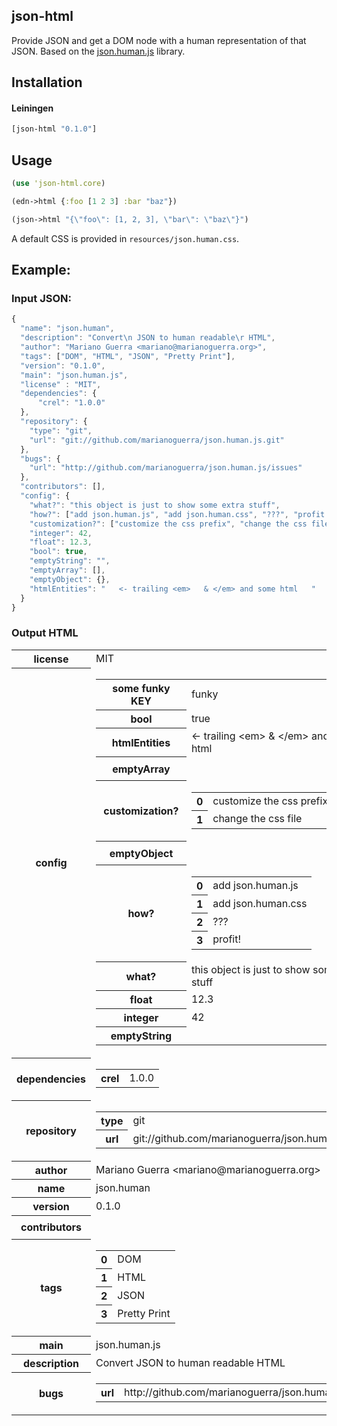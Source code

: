 ## json-html

Provide JSON and get a DOM node with a human representation of that JSON. Based on the [json.human.js](http://marianoguerra.github.io/json.human.js/) library.

## Installation

#### Leiningen

```clojure
[json-html "0.1.0"]
```

## Usage

```clojure
(use 'json-html.core)

(edn->html {:foo [1 2 3] :bar "baz"})

(json->html "{\"foo\": [1, 2, 3], \"bar\": \"baz\"}")
```

A default CSS is provided in `resources/json.human.css`.

## Example:

### Input JSON:

```javascript
{
  "name": "json.human",
  "description": "Convert\n JSON to human readable\r HTML",
  "author": "Mariano Guerra <mariano@marianoguerra.org>",
  "tags": ["DOM", "HTML", "JSON", "Pretty Print"],
  "version": "0.1.0",
  "main": "json.human.js",
  "license" : "MIT",
  "dependencies": {
      "crel": "1.0.0"
  },
  "repository": {
    "type": "git",
    "url": "git://github.com/marianoguerra/json.human.js.git"
  },
  "bugs": {
    "url": "http://github.com/marianoguerra/json.human.js/issues"
  },
  "contributors": [],
  "config": {
    "what?": "this object is just to show some extra stuff",
    "how?": ["add json.human.js", "add json.human.css", "???", "profit!"],
    "customization?": ["customize the css prefix", "change the css file"],
    "integer": 42,
    "float": 12.3,
    "bool": true,
    "emptyString": "",
    "emptyArray": [],
    "emptyObject": {},
    "htmlEntities": "   <- trailing <em>   & </em> and some html   "
  }
}
```

### Output HTML

<div class="jh-root"><table class="jh-type-object"><tr><th class="jh-key jh-object-key">license</th><td class="jh-value jh-object-value"><span class="jh-type-string">MIT</span></td></tr><tr><th class="jh-key jh-object-key">config</th><td class="jh-value jh-object-value"><table class="jh-type-object"><tr><th class="jh-key jh-object-key"> some funky KEY</th><td class="jh-value jh-object-value"><span class="jh-type-string">funky</span></td></tr><tr><th class="jh-key jh-object-key">bool</th><td class="jh-value jh-object-value"><span class="jh-type-bool">true</span></td></tr><tr><th class="jh-key jh-object-key">htmlEntities</th><td class="jh-value jh-object-value"><span class="jh-type-string">   &lt;- trailing &lt;em&gt;   &amp; &lt;/em&gt; and some html   </span></td></tr><tr><th class="jh-key jh-object-key">emptyArray</th><td class="jh-value jh-object-value"><table class="jh-type-object"></table></td></tr><tr><th class="jh-key jh-object-key">customization?</th><td class="jh-value jh-object-value"><table class="jh-type-object"><tr><th class="jh-key jh-array-key">0</th><td class="jh-value jh-array-value"><span class="jh-type-string">customize the css prefix</span></td></tr><tr><th class="jh-key jh-array-key">1</th><td class="jh-value jh-array-value"><span class="jh-type-string">change the css file</span></td></tr></table></td></tr><tr><th class="jh-key jh-object-key">emptyObject</th><td class="jh-value jh-object-value"><table class="jh-type-object"></table></td></tr><tr><th class="jh-key jh-object-key">how?</th><td class="jh-value jh-object-value"><table class="jh-type-object"><tr><th class="jh-key jh-array-key">0</th><td class="jh-value jh-array-value"><span class="jh-type-string">add json.human.js</span></td></tr><tr><th class="jh-key jh-array-key">1</th><td class="jh-value jh-array-value"><span class="jh-type-string">add json.human.css</span></td></tr><tr><th class="jh-key jh-array-key">2</th><td class="jh-value jh-array-value"><span class="jh-type-string">???</span></td></tr><tr><th class="jh-key jh-array-key">3</th><td class="jh-value jh-array-value"><span class="jh-type-string">profit!</span></td></tr></table></td></tr><tr><th class="jh-key jh-object-key">what?</th><td class="jh-value jh-object-value"><span class="jh-type-string">this object is just to show some extra stuff</span></td></tr><tr><th class="jh-key jh-object-key">float</th><td class="jh-value jh-object-value"><span class="jh-type-number">12.3</span></td></tr><tr><th class="jh-key jh-object-key">integer</th><td class="jh-value jh-object-value"><span class="jh-type-number">42</span></td></tr><tr><th class="jh-key jh-object-key">emptyString</th><td class="jh-value jh-object-value"><span class="jh-type-string"></span></td></tr></table></td></tr><tr><th class="jh-key jh-object-key">dependencies</th><td class="jh-value jh-object-value"><table class="jh-type-object"><tr><th class="jh-key jh-object-key">crel</th><td class="jh-value jh-object-value"><span class="jh-type-string">1.0.0</span></td></tr></table></td></tr><tr><th class="jh-key jh-object-key">repository</th><td class="jh-value jh-object-value"><table class="jh-type-object"><tr><th class="jh-key jh-object-key">type</th><td class="jh-value jh-object-value"><span class="jh-type-string">git</span></td></tr><tr><th class="jh-key jh-object-key">url</th><td class="jh-value jh-object-value"><span class="jh-type-string">git://github.com/marianoguerra/json.human.js.git</span></td></tr></table></td></tr><tr><th class="jh-key jh-object-key">author</th><td class="jh-value jh-object-value"><span class="jh-type-string">Mariano Guerra &lt;mariano@marianoguerra.org&gt;</span></td></tr><tr><th class="jh-key jh-object-key">name</th><td class="jh-value jh-object-value"><span class="jh-type-string">json.human</span></td></tr><tr><th class="jh-key jh-object-key">version</th><td class="jh-value jh-object-value"><span class="jh-type-string">0.1.0</span></td></tr><tr><th class="jh-key jh-object-key">contributors</th><td class="jh-value jh-object-value"><table class="jh-type-object"></table></td></tr><tr><th class="jh-key jh-object-key">tags</th><td class="jh-value jh-object-value"><table class="jh-type-object"><tr><th class="jh-key jh-array-key">0</th><td class="jh-value jh-array-value"><span class="jh-type-string">DOM</span></td></tr><tr><th class="jh-key jh-array-key">1</th><td class="jh-value jh-array-value"><span class="jh-type-string">HTML</span></td></tr><tr><th class="jh-key jh-array-key">2</th><td class="jh-value jh-array-value"><span class="jh-type-string">JSON</span></td></tr><tr><th class="jh-key jh-array-key">3</th><td class="jh-value jh-array-value"><span class="jh-type-string">Pretty Print</span></td></tr></table></td></tr><tr><th class="jh-key jh-object-key">main</th><td class="jh-value jh-object-value"><span class="jh-type-string">json.human.js</span></td></tr><tr><th class="jh-key jh-object-key">description</th><td class="jh-value jh-object-value"><span class="jh-type-string">Convert
 JSON to human readable
 HTML</span></td></tr><tr><th class="jh-key jh-object-key">bugs</th><td class="jh-value jh-object-value"><table class="jh-type-object"><tr><th class="jh-key jh-object-key">url</th><td class="jh-value jh-object-value"><span class="jh-type-string">http://github.com/marianoguerra/json.human.js/issues</span></td></tr></table></td></tr></table></div>
 
